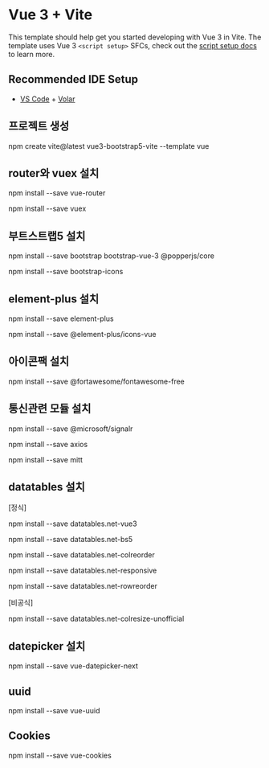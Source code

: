 # Vue 3 + Vite

This template should help get you started developing with Vue 3 in Vite. The template uses Vue 3 `<script setup>` SFCs, check out the [script setup docs](https://v3.vuejs.org/api/sfc-script-setup.html#sfc-script-setup) to learn more.

## Recommended IDE Setup

- [VS Code](https://code.visualstudio.com/) + [Volar](https://marketplace.visualstudio.com/items?itemName=Vue.volar)

## 프로젝트 생성
npm create vite@latest vue3-bootstrap5-vite --template vue

## router와 vuex 설치
npm install --save vue-router

npm install --save vuex

## 부트스트랩5 설치
<!--npm install --save bootstrap -->

npm install --save bootstrap bootstrap-vue-3 @popperjs/core

npm install --save bootstrap-icons

## element-plus 설치
npm install --save element-plus

npm install --save @element-plus/icons-vue

## 아이콘팩 설치
npm install --save @fortawesome/fontawesome-free

## 통신관련 모듈 설치
npm install --save @microsoft/signalr

npm install --save axios

npm install --save mitt

## datatables 설치
[정식] 

npm install --save datatables.net-vue3

npm install --save datatables.net-bs5

npm install --save datatables.net-colreorder

npm install --save datatables.net-responsive

npm install --save datatables.net-rowreorder

[비공식]

npm install --save datatables.net-colresize-unofficial

## datepicker 설치
npm install --save vue-datepicker-next

## uuid
npm install --save vue-uuid

## Cookies
npm install --save vue-cookies
